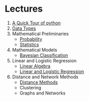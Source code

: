# Lectures

1. [A Quick Tour of python](A-Quick-Tour-of-Python.pdf)
1. [Data Types](Data-Types.ipynb)
1. Mathematical Preliminaries
    * [Probability](Probability.ipynb)
    * [Statistics](Statistics.ipynb)
1. Mathematical Models
    * [Bayesian Classification](Naive-Bayes.ipynb)
1. Linear and Logistic Regression
    * [Linear Algebra](Linear-Algebra.ipynb)
    * [Linear and Logistic Regression](Linear-and-Logistic-Regression.ipynb)
1. Distance and Network Methods
    * [Distance Methods](Distance-Methods.ipynb)
    * Clustering
    * Graphs and Networks

